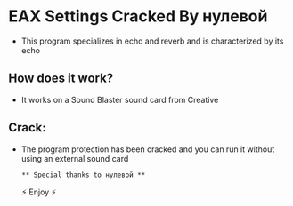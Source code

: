 # EAX Settings Cracked By нулевой

- This program specializes in echo and reverb and is characterized by its echo
                                                   
## How does it work?

- It works on a Sound Blaster sound card from Creative

## Crack:

- The program protection has been cracked and you can run it without using an external sound card

      ** Special thanks to нулевой **


  ⚡ Enjoy ⚡
